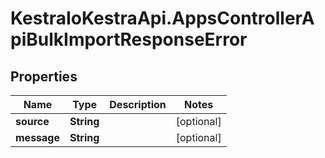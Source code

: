 # KestraIoKestraApi.AppsControllerApiBulkImportResponseError

## Properties

Name | Type | Description | Notes
------------ | ------------- | ------------- | -------------
**source** | **String** |  | [optional] 
**message** | **String** |  | [optional] 


